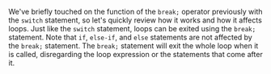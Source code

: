 We've briefly touched on the function of the `break;` operator previously with the `switch` statement, so let's quickly review how it works and how it affects loops. Just like the `switch` statement, loops can be exited using the `break;` statement. Note that `if`, `else-if`, and `else` statements are not affected by the `break;` statement. The `break;` statement will exit the whole loop when it is called, disregarding the loop expression or the statements that come after it.